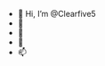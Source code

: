 - 👋 Hi, I’m @Clearfive5
- 👀 
- 🌱 
- 💞️ 
- 📫 

<!---
Clearfive5/Clearfive5 is a ✨ special ✨ repository because its `README.md` (this file) appears on your GitHub profile.
You can click the Preview link to take a look at your changes.
--->
